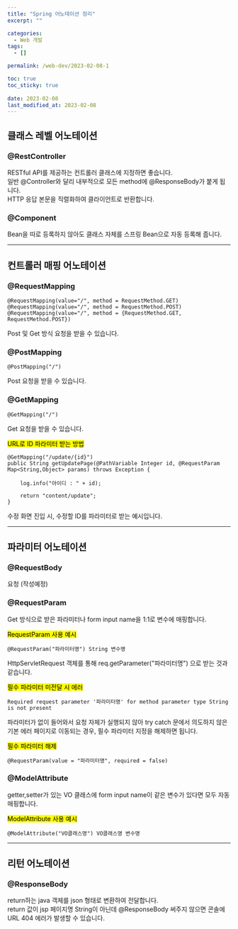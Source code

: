 ```yaml
---
title: "Spring 어노테이션 정리"
excerpt: ""

categories:
  - Web 개발
tags:
  - []

permalink: /web-dev/2023-02-08-1

toc: true
toc_sticky: true
 
date: 2023-02-08
last_modified_at: 2023-02-08
---
```


## 클래스 레벨 어노테이션

### @RestController
RESTful API를 제공하는 컨트롤러 클래스에 지정하면 좋습니다.  
일반 @Controller와 달리 내부적으로 모든 method에 @ResponseBody가 붙게 됩니다.  
HTTP 응답 본문을 직렬화하여 클라이언트로 반환합니다.

### @Component
Bean을 따로 등록하지 않아도 클래스 자체를 스프링 Bean으로 자동 등록해 줍니다.

---

## 컨트롤러 매핑 어노테이션

### @RequestMapping
```
@RequestMapping(value="/", method = RequestMethod.GET)
@RequestMapping(value="/", method = RequestMethod.POST)
@RequestMapping(value="/", method = {RequestMethod.GET, RequestMethod.POST})
```
Post 및 Get 방식 요청을 받을 수 있습니다.

### @PostMapping
```
@PostMapping("/")
```
Post 요청을 받을 수 있습니다.

### @GetMapping
```
@GetMapping("/")
```
Get 요청을 받을 수 있습니다.

<mark>URL로 ID 파라미터 받는 방법</mark>
```
@GetMapping("/update/{id}")
public String getUpdatePage(@PathVariable Integer id, @RequestParam Map<String,Object> params) throws Exception {

    log.info("아이디 : " + id);

    return "content/update";
}
```
수정 화면 진입 시, 수정할 ID를 파라미터로 받는 예시입니다.

---

## 파라미터 어노테이션

### @RequestBody
요청 (작성예정)

### @RequestParam
Get 방식으로 받은 파라미터나 form input name을 1:1로 변수에 매핑합니다.

<mark>RequestParam 사용 예시</mark>
```
@RequestParam("파라미터명") String 변수명
```
HttpServletRequest 객체를 통해 req.getParameter("파라미터명") 으로 받는 것과 같습니다.

<mark>필수 파라미터 미전달 시 에러</mark>
```
Required request parameter '파라미터명' for method parameter type String is not present
```
파라미터가 없이 들어와서 요청 자체가 실행되지 않아 try catch 문에서 의도하지 않은 기본 에러 페이지로 이동되는 경우, 필수 파라미터 지정을 해제하면 됩니다.

<mark>필수 파라미터 해제</mark>
```
@RequestParam(value = "파라미터명", required = false)
```

### @ModelAttribute
getter,setter가 있는 VO 클래스에 form input name이 같은 변수가 있다면 모두 자동 매핑합니다.

<mark>ModelAttribute 사용 예시</mark>
```
@ModelAttribute("VO클래스명") VO클래스명 변수명
```

---

## 리턴 어노테이션

### @ResponseBody
return하는 java 객체를 json 형태로 변환하여 전달합니다.  
return 값이 jsp 페이지명 String이 아닌데 @ResponseBody 써주지 않으면 콘솔에 URL 404 에러가 발생할 수 있습니다.
